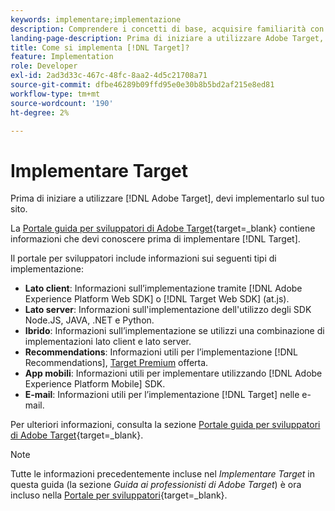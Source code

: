 ```yaml
---
keywords: implementare;implementazione
description: Comprendere i concetti di base, acquisire familiarità con il modo in cui [!DNL Target] funziona e si integra con la tua infrastruttura e capisce come vengono tracciati i visitatori.
landing-page-description: Prima di iniziare a utilizzare Adobe Target, devi implementarlo sul sito.
title: Come si implementa [!DNL Target]?
feature: Implementation
role: Developer
exl-id: 2ad3d33c-467c-48fc-8aa2-4d5c21708a71
source-git-commit: dfbe46289b09ffd95e0e30b8b5bd2af215e8ed81
workflow-type: tm+mt
source-wordcount: '190'
ht-degree: 2%

---
```


# Implementare Target

Prima di iniziare a utilizzare [!DNL Adobe Target], devi implementarlo sul tuo sito.

La [Portale guida per sviluppatori di Adobe Target](https://developer.adobe.com/target/){target=_blank} contiene informazioni che devi conoscere prima di implementare [!DNL Target].

Il portale per sviluppatori include informazioni sui seguenti tipi di implementazione:

* **Lato client**: Informazioni sull’implementazione tramite [!DNL Adobe Experience Platform Web SDK] o [!DNL Target Web SDK] (at.js).
* **Lato server**: Informazioni sull&#39;implementazione dell&#39;utilizzo degli SDK Node.JS, JAVA, .NET e Python.
* **Ibrido**: Informazioni sull’implementazione se utilizzi una combinazione di implementazioni lato client e lato server.
* **Recommendations**: Informazioni utili per l’implementazione [!DNL Recommendations], [Target Premium](/help/main/c-intro/intro.md#premium) offerta.
* **App mobili**: Informazioni utili per implementare utilizzando [!DNL Adobe Experience Platform Mobile] SDK.
* **E-mail**: Informazioni utili per l’implementazione [!DNL Target] nelle e-mail.

Per ulteriori informazioni, consulta la sezione [Portale guida per sviluppatori di Adobe Target](https://developer.adobe.com/target/){target=_blank}.

>[!NOTE]
>
>Tutte le informazioni precedentemente incluse nel *Implementare Target* in questa guida (la sezione *Guida ai professionisti di Adobe Target*) è ora incluso nella [Portale per sviluppatori](https://developer.adobe.com/target/){target=_blank}.





